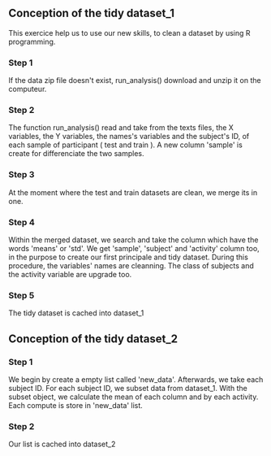 


## Conception of the tidy dataset_1

This exercice help us to use our new skills, to clean a dataset by using R programming.


### Step 1

If the data zip file doesn't exist, run_analysis() download and unzip it on the computeur.


### Step 2

The function run_analysis() read and take from the texts files, the X variables, the Y variables, the names's variables and the subject's ID, of each sample of participant ( test and train ). A new column 'sample' is create for differenciate the two samples.


### Step 3

At the moment where the test and train datasets are clean, we merge its in one.


### Step 4

Within the merged dataset, we search and take the column which have the words 'means' or 'std'. We get 'sample', 'subject' and 'activity' column too, in the purpose to create our first principale and tidy dataset. During this procedure, the variables' names are cleanning. The class of subjects and the activity variable are upgrade too.


### Step 5

The tidy dataset is cached into dataset_1



##  Conception of the tidy dataset_2


### Step 1

We begin by create a empty list called 'new_data'. Afterwards, we take each subject ID. For each subject ID, we subset data from dataset_1. With the subset object, we calculate the mean of each column and by each activity. Each compute is store in 'new_data' list.


### Step 2

Our list is cached into dataset_2
